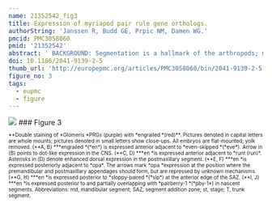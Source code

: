 ```yaml
---
name: 21352542_fig3
title: Expression of myriapod pair rule gene orthologs.
authorString: 'Janssen R, Budd GE, Prpic NM, Damen WG.'
pmcid: PMC3058060
pmid: '21352542'
abstract: ' BACKGROUND: Segmentation is a hallmark of the arthropods; most knowledge about the molecular basis of arthropod segmentation comes from work on the fly Drosophila melanogaster. In this species a hierarchic cascade of segmentation genes subdivides the blastoderm stepwise into single segment wide regions. However, segmentation in the fly is a derived feature since all segments form virtually simultaneously. Conversely, in the vast majority of arthropods the posterior segments form one at a time from a posterior pre-segmental zone. The pair rule genes (PRGs) comprise an important level of the Drosophila segmentation gene cascade and are indeed the first genes that are expressed in typical transverse stripes in the early embryo. Information on expression and function of PRGs outside the insects, however, is scarce. RESULTS: Here we present the expression of the pair rule gene orthologs in the pill millipede Glomeris marginata (Myriapoda: Diplopoda). We find evidence that these genes are involved in segmentation and that components of the hierarchic interaction of the gene network as found in insects may be conserved. We further provide evidence that segments are formed in a single-segment periodicity rather than in pairs of two like in another myriapod, the centipede Strigamia maritima. Finally we show that decoupling of dorsal and ventral segmentation in Glomeris appears already at the level of the PRGs. CONCLUSIONS: Although the pair rule gene network is partially conserved among insects and myriapods, some aspects of PRG interaction are, as suggested by expression pattern analysis, convergent, even within the Myriapoda. Conserved expression patterns of PRGs in insects and myriapods, however, may represent ancestral features involved in segmenting the arthropod ancestor.'
doi: 10.1186/2041-9139-2-5
thumb_url: 'http://europepmc.org/articles/PMC3058060/bin/2041-9139-2-5-3.gif'
figure_no: 3
tags:
  - eupmc
  - figure
---
```

<img src='http://europepmc.org/articles/PMC3058060/bin/2041-9139-2-5-3.jpg' style='max-height: 300px'>
### Figure 3
<p style='font-size: 10px;'>**Double staining of *Glomeris *PRGs (purple) with *engrailed *(red)**. Pictures denoted in capital letters are whole mounts; pictures denoted in small letters show close-ups. All embryos are flat-mounted; yolk removed. (**A, B) ***engrailed *(*en*) is expressed anterior adjacent to *even-skipped *(*eve*). Arrow in (B) points to dot-like expression in the CNS. (**C, D) ***en *is expressed anterior adjacent to *runt (run)*. Asterisks in (D) denote enhanced dorsal expression in the postmaxillary segment. (**E, F) ***en *is expressed posteriorly adjacent to *opa*. The arrows mark *opa *expression at the position where the premandibular and postmaxillary appendages should form, but are repressed by unknown mechanisms. (**G, H) ***en *is expressed posterior to *sloppy-paired *(*slp*) at the anterior edge of the SAZ. (**I, J) ***en *is expressed posterior to and partially overlapping with *pairberry-1 *(*pby-1*) in nascent segments. Abbreviations: md, mandibular segment; SAZ, segment addition zone; st, stage; T, trunk segment.</p>
